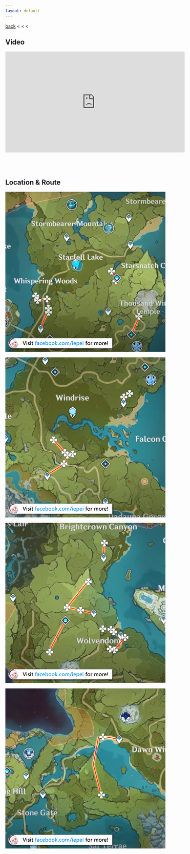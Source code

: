 ```yaml
---
layout: default
---
```


[back](../) < < <

## Video

<iframe width="560" height="315" src="https://www.youtube.com/embed/2UIoYr2vtvs" frameborder="0" allow="accelerometer; autoplay; clipboard-write; encrypted-media; gyroscope; picture-in-picture" allowfullscreen></iframe>

<br/><br/>

## Location & Route

![small-lamp-grass route 1](small-lamp-grass-route-1.jpg)

![small-lamp-grass route 2](small-lamp-grass-route-2.jpg)

![small-lamp-grass route 3](small-lamp-grass-route-3.jpg)

![small-lamp-grass route 4](small-lamp-grass-route-4.jpg)
